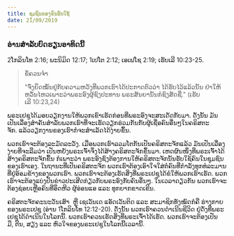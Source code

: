 ```yaml
---
title: ຊຸມ​ຊົນ​ຂອງ​ຄົນ​ຮັບ​ໃຊ້
date: 21/09/2019
---
```


### ອ່ານ​ສຳ​ລັບ​ບົດ​ຮຽນ​ອາ​ທິດ​ນີ້
2ໂກ​ລິນ​ໂທ 2:16; ພະ​ນິ​ມິດ 12:17; 1ເປ​ໂຕ 2:12; ເອ​ເຟ​ໂຊ 2:19; ເຮັບ​ເລີ 10:23-25.

> <p>ຂໍ້​ຄວນ​ຈຳ</p>
> "ຈົ່ງ​ຍຶດ​ໝັ້ນ​ຢູ່ກັບ​ຄວາມ​ຫວັງ​ທີ່ພວກ​ເຮົາ​ໄດ້​ປະ​ກາດ​ຕົວ​ວ່າ ໄດ້​ຮັບ​ໄວ້​ແລ້ວ​ນັ້ນ ຢ່າ​ໃຫ້​ຫວັ່ນໄຫວເພາະ​ວ່າ​ພ​ຣະ​ອົງ​ຜູ້​ຊົງ​ປະ​ທານ ພ​ຣະ​ສັນ​ຍາ​ນັ້ນ​ກໍ​ຊົງ​ສັດ​ຊື່." (ເຮັບ​ເລີ 10:23,24)

ພ​ຣະ​ເຢ​ຊູ​ໄດ້​ມອບ​ວຽກ​ງານ​ໃຫ້​ພວກ​ເຂົາເຮັດ​ກ່ອນ​ທີ່​ພ​ຣະ​ອົງ​ຈະ​ສະ​ເດັດ​ກັບ​ມາ. ດັ່ງ​ນັ້ນ ມັນ​ເປັນ​ເລື່ອງ​ສຳ​ຄັນສຳ​ລັບ​ພວກ​ເຮົາ​ທີ່​ຈະ​ເຮັດ​ວຽກ​ຮ່ວມ​ກັນ​ກັບ​ຜູ້​ເຊື່ອ​ຄົນ​ອື່ນໆ​ໃນ​ຄ​ຣິ​ສ​ຕະ​ຈັກ. ແລ້ວ​ວຽກ​ງານ​ຂອງ​ເຮົາ​ກໍ​ຈະ​ສຳ​ເລັດ​ໄດ້​ງ່າຍ​ຂຶ້ນ.

ພວກ​ເຮົາ​ຈະ​ຕ້ອງ​ລະ​ມັດ​ລະ​ວັງ. ເມື່ອ​ພວກ​ເຮົາ​ລວມ​ໂຕ​ກັນ​ເປັນ​ຄ​ຣິ​ສ​ຕະ​ຈັກແລ້ວ ມັນ​ເປັນ​ເລື່ອງ​ງ່າຍ​ທີ່​ຈະ​ລືມ​ວ່າ ເປັນ​ຫ​ຍັງ​ພ​ຣະ​ເຈົ້າ​ຈຶ່ງ​ໄດ້​ສ້າງ​ຄ​ຣິ​ສ​ຕະ​ຈັກ​ຂຶ້ນ​ມາ. ເຫດ​ຜົນ​ໜຶ່ງ​ທີ່​ພ​ຣະ​ເຈົ້າ​ໄດ້​ສ້າງ​ຄ​ຣິ​ສ​ຕະ​ຈັກ​ຂຶ້ນ ກໍ​ເພາະ​ວ່າ ພ​ຣະ​ອົງ​ຊົງ​ຕ້ອງ​ການໃຫ້​ຄ​ຣິ​ສ​ຕະ​ຈັກ​ນັ້ນ​ຮັບ​ໃຊ້ຄົນ​ໃນ​ຊຸມ​ຊົນ​ຂອງ​ເຮົາ​ເອງ. ໃນ​ຖາ​ນະ​ທີ່​ເປັນ​ຄ​ຣິ​ສ​ຕະ​ຈັກ ພວກ​ເຮົາ​ຕ້ອງ​ເອົາ​ໃຈ​ໃສ່​ຕໍ່​ຄົນທີ່​ກຳ​ລັງ​ທຸກ​ທໍ​ລະ​ມານທີ່ຢູ່​ອ້ອມ​ຂ້າງ​ຂອງພວກ​ເຮົາ. ພວກ​ເຮົາ​ຈະ​ຕ້ອງ​ເຮັດ​ສິ່ງ​ທີ່​ພ​ຣະ​ເຢ​ຊູ​ໄດ້​ຂໍ​ໃຫ້​ພວກ​ເຮົາ​ເຮັດ. ພວກ​ເຮົາ​ຈະ​ຕ້ອງ​ແບ່ງ​ປັນຂ່າວ​ປະ​ເສີດ​ກ່ຽວ​ກັບ​ພ​ຣະ​ອົງ​ກັບ​ຄົນ​ອື່ນໆ. ໃນ​ເວ​ລາ​ດຽວ​ກັນ ພວກ​ເຮົາ​ຈະ​ຕ້ອງ​ຊ່ອຍ​ເຫຼືອຄົນ​ທີ່​ອຶດ​ຫີວ ຜູ້​ອ່ອນ​ແອ ແລະ ທຸກ​ຍາກ​ຂາດ​ເຂີນ.

ຄ​ຣິ​ສ​ຕະ​ຈັກ​ຄະ​ນະ​ວັນ​ເສົາ  ຫຼື ເຊ​ເວັນ​ເດ ແອັດ​ເວັນ​ຕິດ ແລະ ສະ​ມາ​ຊິກ​ທັງ​ໝົດກໍ​ຄື ຮ່າງ​ກາຍ​ຂອງ​ພ​ຣະ​ເຢ​ຊູ (ອ່ານ 1ໂກ​ລິນ​ໂທ 12:12-20). ດັ່ງ​ນັ້ນ ພວກ​ເຮົາ​ຄວນ​ດຳ​ເນີນ​ຊີ​ວິດ ຢູ່​ດັ່ງ​ທີ່​ພ​ຣະ​ເຢ​ຊູ​ໄດ້​ດຳ​ເນີນ​ໃນ​ໂລກ​ນີ້. ພວກ​ເຮົາ​ຄວນ​ເຮັດ​ສິ່ງ​ທີ່​ພ​ຣະ​ເຈົ້າ​ໄດ້​ເຮັດ. ພວກ​ເຮົາ​ຈະ​ຕ້ອງ​ເປັນ​ມື, ຕີນ, ສຽງ ແລະ ຫົວ​ໃຈ​ຂອງ​ພ​ຣະ​ເຢ​ຊູ​ໃນ​ໂລກ​ນີ້​ເວ​ລາ​ນີ້.